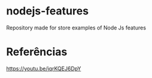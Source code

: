# nodejs-features
Repository made for store examples of Node Js features

# Referências
https://youtu.be/jqrKQEJ6DpY
